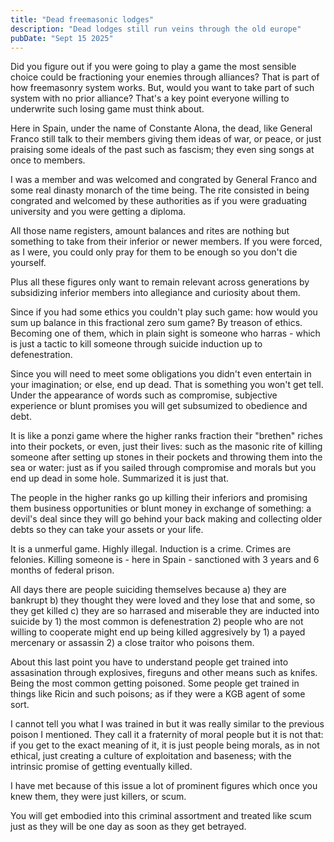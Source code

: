 ```yaml
---
title: "Dead freemasonic lodges"
description: "Dead lodges still run veins through the old europe"
pubDate: "Sept 15 2025"
---
```


Did you figure out if you were going to play a game the most sensible choice
could be fractioning your enemies through alliances? That is part of
how freemasonry system works. But, would you want to take part of such system
with no prior alliance? That's a key point everyone willing to underwrite
such losing game must think about.

Here in Spain, under the name of Constante Alona, the dead, like General Franco
still talk to their members giving them ideas of war, or peace, or just praising
some ideals of the past such as fascism; they even sing songs at once to members.

I was a member and was welcomed and congrated by General Franco and some real
dinasty monarch of the time being. The rite consisted in being congrated and
welcomed by these authorities as if you were graduating university and you were
getting a diploma.

All those name registers, amount balances and rites are nothing but something
to take from their inferior or newer members. If you were forced, as I were,
you could only pray for them to be enough so you don't die yourself.

Plus all these figures only want to remain relevant across generations by
subsidizing inferior members into allegiance and curiosity about them.

Since if you had some ethics you couldn't play such game: how would you sum up
balance in this fractional zero sum game? By treason of ethics. Becoming one
of them, which in plain sight is someone who harras - which is just a tactic
to kill someone through suicide induction up to defenestration.

Since you will need to meet some obligations you didn't even entertain in your
imagination; or else, end up dead. That is something you won't get tell. Under
the appearance of words such as compromise, subjective experience or blunt
promises you will get subsumized to obedience and debt.

It is like a ponzi game where the higher ranks fraction their "brethen" riches
into their pockets, or even, just their lives: such as the masonic rite of
killing someone after setting up stones in their pockets and throwing them
into the sea or water: just as if you sailed through compromise and morals but
you end up dead in some hole. Summarized it is just that.

The people in the higher ranks go up killing their inferiors and promising them
business opportunities or blunt money in exchange of something: a devil's
deal since they will go behind your back making and collecting older debts
so they can take your assets or your life.

It is a unmerful game. Highly illegal. Induction is a crime. Crimes are
felonies. Killing someone is - here in Spain - sanctioned with 3 years and
6 months of federal prison.

All days there are people suiciding themselves because a) they are bankrupt
b) they thought they were loved and they lose that and some, so they get killed
c) they are so harrased and miserable they are inducted into suicide by 1)
the most common is defenestration 2) people who are not willing to cooperate
might end up being killed aggresively by 1) a payed mercenary or assassin
2) a close traitor who poisons them.

About this last point you have to understand people get trained into
assasination through explosives, fireguns and other means such as knifes.
Being the most common getting poisoned. Some people get trained in things
like Ricin and such poisons; as if they were a KGB agent of some sort.

I cannot tell you what I was trained in but it was really similar to the
previous poison I mentioned. They call it a fraternity of moral people but
it is not that: if you get to the exact meaning of it, it is just people
being morals, as in not ethical, just creating a culture of exploitation and
baseness; with the intrinsic promise of getting eventually killed.

I have met because of this issue a lot of prominent figures which once you
knew them, they were just killers, or scum.

You will get embodied into this criminal assortment and treated like scum
just as they will be one day as soon as they get betrayed.
